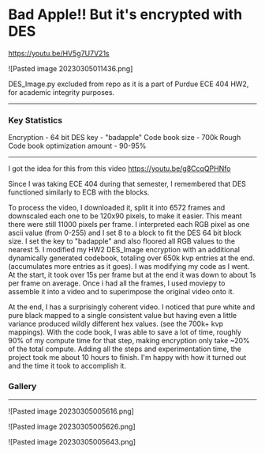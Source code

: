 # Bad Apple!! But it's encrypted with DES

https://youtu.be/HV5g7U7V21s

![Pasted image 20230305011436.png]

DES_Image.py excluded from repo as it is a part of Purdue ECE 404 HW2, for academic integrity purposes.

---

### Key Statistics

Encryption - 64 bit DES
key - "badapple"
Code book size - 700k
Rough Code book optimization amount - 90-95%

---


I got the idea for this from this video https://youtu.be/g8CcqQPHNfo

Since I was taking ECE 404 during that semester, I remembered that DES functioned similarly to ECB with the blocks.

To process the video, I downloaded it, split it into 6572 frames and downscaled each one to be 120x90 pixels, to make it easier. This meant there were still 11000 pixels per frame. I interpreted each RGB pixel as one ascii value (from 0-255) and I set 8 to a block to fit the DES 64 bit block size. I set the key to "badapple" and also floored all RGB values to the nearest 5. I modified my HW2 DES_Image encryption with an additional dynamically generated codebook, totaling over 650k kvp entries at the end. (accumulates more entries as it goes). I was modifying my code as I went. At the start, it took over 15s per frame but at the end it was down to about 1s per frame on average. Once i had all the frames, I used moviepy to assemble it into a video and to superimpose the original video onto it. 

At the end, I has a surprisingly coherent video. I noticed that pure white and pure black mapped to a single consistent value but having even a little variance produced wildly different hex values. (see the 700k+ kvp mappings). With the code book, I was able to save a lot of time, roughly 90% of my compute time for that step, making encryption only take ~20% of the total compute. Adding all the steps and experimentation time, the project took me about 10 hours to finish. I'm happy with how it turned out and the time it took to accomplish it.

### Gallery

---


![Pasted image 20230305005616.png]

![Pasted image 20230305005626.png]

![Pasted image 20230305005643.png]


